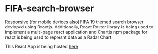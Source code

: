# FIFA-search-browser

Responsive (for mobile devices also) FIFA 19 themed search browser devloped using Reactjs. Additionally, React Router library is being used to implement a multi-page react application and Chartjs npm package for react is being used to represnt data as a Radar Chart.

This React App is being hosted
<a href="" target="_blank">here</a>
